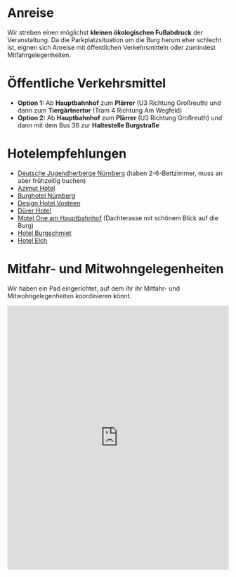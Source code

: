 # Anreise

Wir streben einen möglichst **kleinen ökologischen Fußabdruck** der Veranstaltung. Da die Parkplatzsituation um die Burg herum eher schlecht ist, eignen sich Anreise mit öffentlichen Verkehrsmitteln oder zumindest Mitfahrgelegenheiten.

# Öffentliche Verkehrsmittel

- **Option 1:** Ab **Hauptbahnhof** zum **Plärrer** (U3 Richtung Großreuth) und dann zum **Tiergärtnertor** (Tram 4 Richtung Am Wegfeld)
- **Option 2:** Ab **Hauptbahnhof** zum **Plärrer** (U3 Richtung Großreuth) und dann mit dem Bus 36 zur **Haltestelle Burgstraße**

# Hotelempfehlungen

- [Deutsche Jugendherberge Nürnberg](https://www.jugendherberge.de/jugendherbergen/nuernberg/) (haben 2-6-Bettzimmer, muss an aber frühzeitig buchen)
- [Azimut Hotel](https://azimuthotels.de/de/nuremberg/azimut-hotel-nuremberg)
- [Burghotel Nürnberg](https://www.burghotel-nuernberg.de/)
- [Design Hotel Vosteen](https://www.hotel-vosteen.de/)
- [Dürer Hotel](https://www.duerer-hotel.de/)
- [Motel One am Hauptbahnhof](https://www.motel-one.com/de/hotels/nuernberg/hotel-nuernberg-hauptbahnhof/) (Dachterasse mit schönem Blick auf die Burg)
- [Hotel Burgschmiet](https://www.hotel-burgschmiet.de/)
- [Hotel Elch](https://hotel-elch.de/)

# Mitfahr- und Mitwohngelegenheiten

Wir haben ein Pad eingerichtet, auf dem ihr ihr Mitfahr- und Mitwohngelegenheiten koordinieren könnt.

<iframe name="embed_readwrite" src="https://pad.cogneon.io/p/loscon24marktplatz?showControls=true&showChat=true&showLineNumbers=true&useMonospaceFont=false" width="100%" height="600" frameborder="0"></iframe>
